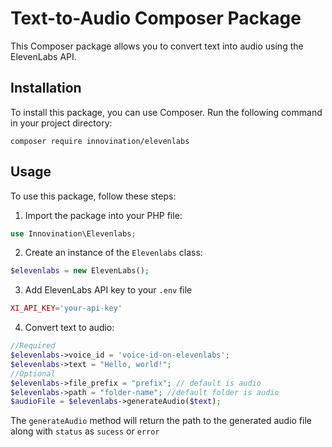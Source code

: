 # Text-to-Audio Composer Package

This Composer package allows you to convert text into audio using the ElevenLabs API.

## Installation

To install this package, you can use Composer. Run the following command in your project directory:

```
composer require innovination/elevenlabs
```

## Usage

To use this package, follow these steps:

1. Import the package into your PHP file:

```php
use Innovination\Elevenlabs;
```

2. Create an instance of the `Elevenlabs` class:

```php
$elevenlabs = new ElevenLabs();
```
3. Add ElevenLabs API key to your `.env` file

```php
XI_API_KEY='your-api-key'
```

4. Convert text to audio:

```php
//Required
$elevenlabs->voice_id = 'voice-id-on-elevenlabs';
$elevenlabs->text = "Hello, world!";
//Optional
$elevenlabs->file_prefix = "prefix"; // default is audio
$elevenlabs->path = "folder-name"; //default folder is audio
$audioFile = $elevenlabs->generateAudio($text);
```

The `generateAudio` method will return the path to the generated audio file along with `status` as `sucess` or `error`
